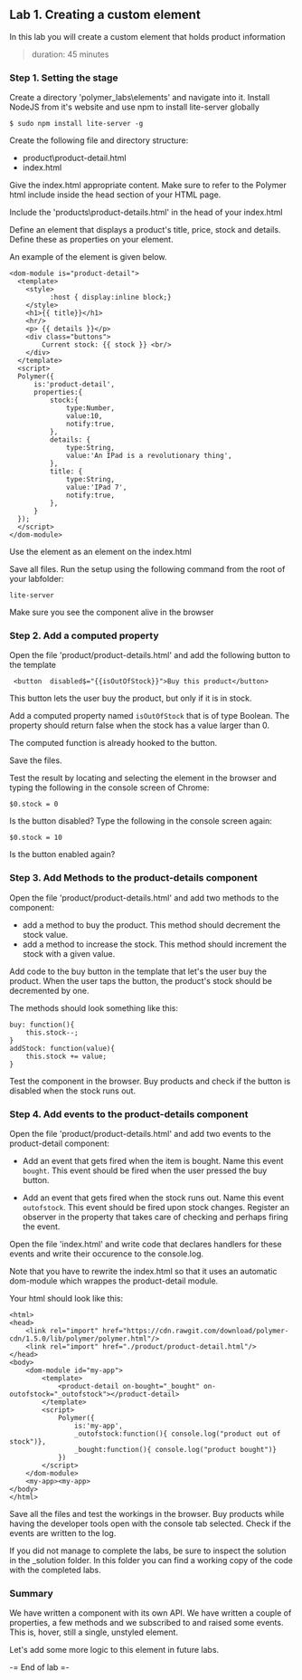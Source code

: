 ## Lab 1. Creating a custom element
In this lab you will create a custom element that holds product information
> duration: 45 minutes

### Step 1. Setting the stage
Create a directory 'polymer_labs\elements' and navigate into it.
Install NodeJS from it's website and use npm to install lite-server globally
```
$ sudo npm install lite-server -g
```
Create the following file and directory structure:
- product\product-detail.html
- index.html

Give the index.html appropriate content. Make sure to refer to the
Polymer html include inside the head section of your HTML page.

Include the 'products\product-details.html' in the head of your index.html

Define an element that displays a product's title, price, stock and details. Define these
as properties on your element. 

An example of the element is given below. 

```
<dom-module is="product-detail">
  <template>
    <style>
          :host { display:inline block;}
    </style>
    <h1>{{ title}}</h1>
    <hr/>
    <p> {{ details }}</p>
    <div class="buttons">
        Current stock: {{ stock }} <br/>
    </div>
  </template>
  <script>
  Polymer({
      is:'product-detail',
      properties:{
          stock:{
              type:Number, 
              value:10,
              notify:true,
          },
          details: {
              type:String, 
              value:'An IPad is a revolutionary thing',
          },
          title: {
              type:String, 
              value:'IPad 7',
              notify:true,
          },
      }
  });
  </script>
</dom-module>
```
Use the element as an element on the index.html

Save all files.
Run the setup using the following command from the root of your labfolder:
```
lite-server
```

Make sure you see the component alive in the browser

### Step 2. Add a computed property
Open the file 'product/product-details.html' and add the following button 
to the template 
```
 <button  disabled$="{{isOutOfStock}}">Buy this product</button>
```

This button lets the user buy the product, but only if it is in stock.

Add a computed property named `isOutOfStock` that is of type Boolean. 
The property should return false when the stock has a value larger than 0.

The computed function is already hooked to the button. 

Save the files.

Test the result by locating and selecting the element in the browser and 
typing the following in the console screen of Chrome:
```
$0.stock = 0
```
Is the button disabled?
Type the following in the console screen again:
```
$0.stock = 10
```
Is the button enabled again?

### Step 3. Add Methods to the product-details component
Open the file 'product/product-details.html' and add two methods to 
the component:
- add a method to buy the product. This method should 
decrement the stock value. 
- add a method to increase the stock. This method should 
increment the stock with a given value. 

Add code to the buy button in the template that let's the user buy 
the product. When the user taps the button, the product's stock 
should be decremented by one. 

The methods should look something like this:
```
buy: function(){
    this.stock--;
}
addStock: function(value){
    this.stock += value;
}
```

Test the component in the browser. Buy products and check if the button is disabled 
when the stock runs out.

### Step 4. Add events to the product-details component
Open the file 'product/product-details.html' and add two events to the product-detail
component:
- Add an event that gets fired when the item is bought.
Name this event `bought`.
This event should be fired when the user pressed the buy button.

- Add an event that gets fired when the stock runs out.
Name this event `outofstock`.
This event should be fired upon stock changes. Register an observer in 
the property that takes care of checking and perhaps firing the event.

Open the file 'index.html' and write code that declares handlers for 
these events and write their occurence to the console.log.

Note that you have to rewrite the index.html so that it uses an automatic dom-module
which wrappes the product-detail module.

Your html should look like this:
```
<html>
<head>
    <link rel="import" href="https://cdn.rawgit.com/download/polymer-cdn/1.5.0/lib/polymer/polymer.html"/>
    <link rel="import" href="./product/product-detail.html"/>
</head>
<body>
    <dom-module id="my-app">
        <template>
            <product-detail on-bought="_bought" on-outofstock="_outofstock"></product-detail>
        </template>
        <script>          
            Polymer({
                is:'my-app',
                _outofstock:function(){ console.log("product out of stock")},
                _bought:function(){ console.log("product bought")}
            })
        </script>
    </dom-module>
    <my-app><my-app>
</body>
</html>
```


Save all the files and test the workings in the browser. Buy products while having the 
developer tools open with the console tab selected. Check if the events are 
written to the log.

If you did not manage to complete the labs, be sure to inspect the solution in the _solution folder. 
In this folder you can find a working copy of the code with the completed labs.

### Summary
We have written a component with its own API. We have written a couple of properties, a few methods
and we subscribed to and raised some events. This is, hover, still a single, unstyled element.

Let's add some more logic to this element in future labs.

-= End of lab =-
